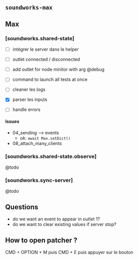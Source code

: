 ## `soundworks-max`

## Max

### [soundworks.shared-state]

- [ ] intégrer le server dans le helper
- [ ] outlet connected / disconnected
- [ ] add outlet for node minitor with arg @debug

- [ ] command to launch all tests at once

- [ ] cleaner les logs
- [x] parser les inputs

- [ ] handle errors

#### Issues

- 04_sending --> events 
  + ok: `await Max.setDict()`
- 08_attach_many_clients

### [soundworks.shared-state.observe]

@todo 

### [soundworks.sync-server]

@todo

## Questions

- do we want an event to appear in outlet 1?
- do we want to clear existing values if server stop?

## How to open patcher ?

CMD + OPTION + M puis CMD + E puis appuyer sur le bouton
